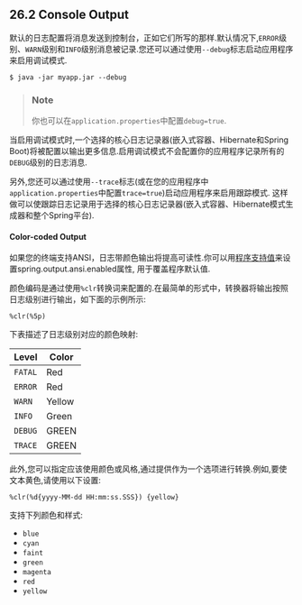 ## 26.2 Console Output
默认的日志配置将消息发送到控制台，正如它们所写的那样.默认情况下,`ERROR`级别、`WARN`级别和`INFO`级别消息被记录.您还可以通过使用`--debug`标志启动应用程序来启用调试模式.
````
$ java -jar myapp.jar --debug
````
>### Note
>你也可以在`application.properties`中配置`debug=true`.

当启用调试模式时,一个选择的核心日志记录器(嵌入式容器、Hibernate和Spring Boot)将被配置以输出更多信息.启用调试模式不会配置你的应用程序记录所有的`DEBUG`级别的日志消息.

另外,您还可以通过使用`--trace`标志(或在您的应用程序中`application.properties`中配置`trace=true`)启动应用程序来启用跟踪模式.
这样做可以使跟踪日志记录用于选择的核心日志记录器(嵌入式容器、Hibernate模式生成器和整个Spring平台).

#### Color-coded Output
如果您的终端支持ANSI，日志带颜色输出将提高可读性.你可以用[程序支持值](https://docs.spring.io/spring-boot/docs/2.0.2.RELEASE/api/org/springframework/boot/ansi/AnsiOutput.Enabled.html)来设置spring.output.ansi.enabled属性, 用于覆盖程序默认值.

颜色编码是通过使用`%clr`转换词来配置的.在最简单的形式中，转换器将输出按照日志级别进行输出，如下面的示例所示:
```
%clr(%5p)
```
下表描述了日志级别对应的颜色映射:

| Level         |          Color   |  
| ------------- | ---------------- |
| `FATAL`       | Red              |
| `ERROR`       | Red              |
| `WARN `       | Yellow           |
| `INFO`        | Green            |
| `DEBUG`       | GREEN            |
| `TRACE`       | GREEN            |

此外,您可以指定应该使用颜色或风格,通过提供作为一个选项进行转换.例如,要使文本黄色,请使用以下设置:
```
%clr(%d{yyyy-MM-dd HH:mm:ss.SSS}) {yellow}
```
支持下列颜色和样式:
- `blue`
- `cyan`
- `faint`
- `green`
- `magenta`
- `red`
- `yellow`